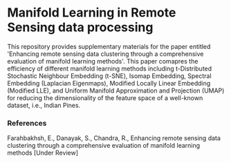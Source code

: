 # Manifold Learning in Remote Sensing data processing

This repository provides supplementary materials for the paper entitled 'Enhancing remote sensing data clustering through a comprehensive evaluation of manifold learning methods'. This paper comapres the efficiency of different manifold learning methods including t-Distributed Stochastic Neighbour Embedding (t-SNE), Isomap Embedding, Spectral Embedding (Laplacian Eigenmaps), Modified Locally Linear Embedding (Modified LLE), and Uniform Manifold Approximation and Projection (UMAP) for reducing the dimensionality of the feature space of a well-known dataset, i.e., Indian Pines.

### References
Farahbakhsh, E., Danayak, S., Chandra, R., Enhancing remote sensing data clustering through a comprehensive evaluation of manifold learning methods [Under Review]
